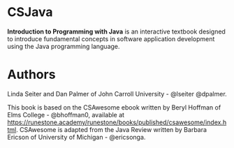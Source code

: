 # CSJava
**Introduction to Programming with Java** is an interactive textbook 
designed to introduce fundamental concepts
in software application development using the Java programming language. 


# Authors
Linda Seiter and Dan Palmer of John Carroll University - @lseiter @dpalmer.

This book is based on the CSAwesome ebook written by Beryl Hoffman of Elms College - @bhoffman0, available at https://runestone.academy/runestone/books/published/csawesome/index.html. CSAwesome is adapted from the Java Review written by Barbara Ericson of University of Michigan - @ericsonga.